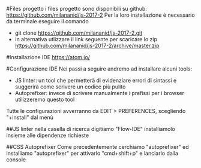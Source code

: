 #Files progetto
i files progetto sono disponibili su github: https://github.com/milananid/js-2017-2
Per la loro installazione è necessario da terminale eseguire il comando
* git clone https://github.com/milananid/js-2017-2.git
* in alternativa utlizzare il link seguente per scaricare lo zip https://github.com/milananid/js-2017-2/archive/master.zip

#Installazione IDE
https://atom.io/

#Configurazione IDE
Nei passi a seguire andremo ad installare alcuni tools:
* JS linter: un tool che permetterà di evidenziare errori di sintassi e suggerirà come scrivere un codice più pulito
* Autoprefixer: invece di scrivere manualmente i prefissi per i browser utilizzeremo questo tool

Tutte le configurazioni avverranno da EDIT > PREFERENCES, scegliendo "+install" dal menù

##JS linter
nella casella di ricerca digitiamo "Flow-IDE" installiamolo insieme alle dipendenze richieste

##CSS Autoprefixer
Come precedentemente cerchiamo "autoprefixer" ed installiamo "autoprefixer"
per attivarlo "cmd+shift+p" e lanciarlo dalla console

